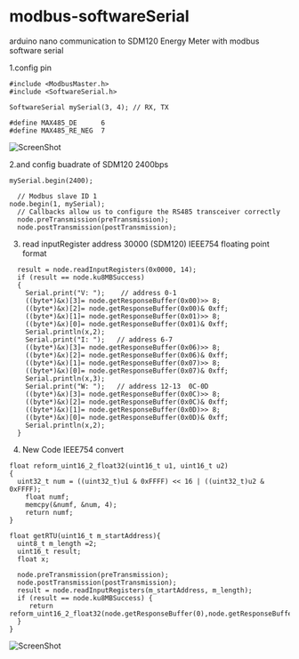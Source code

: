 # modbus-softwareSerial

arduino nano communication to SDM120 Energy Meter with modbus software serial

1.config pin 
```
#include <ModbusMaster.h>
#include <SoftwareSerial.h>

SoftwareSerial mySerial(3, 4); // RX, TX

#define MAX485_DE      6
#define MAX485_RE_NEG  7
```

![ScreenShot](https://github.com/worrajak/modbus-softwareSerial/blob/master/SDM120modbus.jpg?raw=true)

2.and config buadrate of SDM120 2400bps 

```
mySerial.begin(2400);
  
  // Modbus slave ID 1
node.begin(1, mySerial);
  // Callbacks allow us to configure the RS485 transceiver correctly
  node.preTransmission(preTransmission);
  node.postTransmission(postTransmission);
```

3. read inputRegister address 30000 (SDM120) IEEE754 floating point format 

```
  result = node.readInputRegisters(0x0000, 14);
  if (result == node.ku8MBSuccess)
  {
    Serial.print("V: ");    // address 0-1 
    ((byte*)&x)[3]= node.getResponseBuffer(0x00)>> 8;
    ((byte*)&x)[2]= node.getResponseBuffer(0x00)& 0xff;
    ((byte*)&x)[1]= node.getResponseBuffer(0x01)>> 8;
    ((byte*)&x)[0]= node.getResponseBuffer(0x01)& 0xff;
    Serial.println(x,2);
    Serial.print("I: ");   // address 6-7 
    ((byte*)&x)[3]= node.getResponseBuffer(0x06)>> 8;
    ((byte*)&x)[2]= node.getResponseBuffer(0x06)& 0xff;
    ((byte*)&x)[1]= node.getResponseBuffer(0x07)>> 8;
    ((byte*)&x)[0]= node.getResponseBuffer(0x07)& 0xff;
    Serial.println(x,3);
    Serial.print("W: ");   // address 12-13  0C-0D 
    ((byte*)&x)[3]= node.getResponseBuffer(0x0C)>> 8;
    ((byte*)&x)[2]= node.getResponseBuffer(0x0C)& 0xff;
    ((byte*)&x)[1]= node.getResponseBuffer(0x0D)>> 8;
    ((byte*)&x)[0]= node.getResponseBuffer(0x0D)& 0xff;
    Serial.println(x,2);
  }
```
4. New Code IEEE754 convert 
```
float reform_uint16_2_float32(uint16_t u1, uint16_t u2)
{  
  uint32_t num = ((uint32_t)u1 & 0xFFFF) << 16 | ((uint32_t)u2 & 0xFFFF);
    float numf;
    memcpy(&numf, &num, 4);
    return numf;
}

float getRTU(uint16_t m_startAddress){
  uint8_t m_length =2;
  uint16_t result;
  float x;

  node.preTransmission(preTransmission);
  node.postTransmission(postTransmission);
  result = node.readInputRegisters(m_startAddress, m_length);
  if (result == node.ku8MBSuccess) {
     return reform_uint16_2_float32(node.getResponseBuffer(0),node.getResponseBuffer(1));
  }
}  
```

![ScreenShot](https://github.com/worrajak/modbus-softwareSerial/blob/master/SDM120inputRegister.jpg?raw=true)


